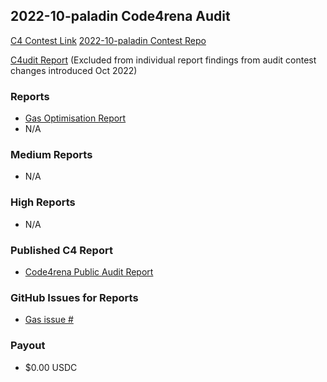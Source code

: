 ## 2022-10-paladin Code4rena Audit

[C4 Contest Link](https://code4rena.com/contests/2022-10-paladin-warden-pledges-contest)
[2022-10-paladin Contest Repo](https://github.com/code-423n4/2022-10-paladin)

[C4udit Report](https://gist.github.com/Picodes/2d23ed5128036f1b475654d5bcca9eed) (Excluded from individual report findings from audit contest changes introduced Oct 2022)

### Reports
- [Gas Optimisation Report](gas_report.md)
- N/A
### Medium Reports
- N/A
### High Reports
- N/A

### Published C4 Report
- [Code4rena Public Audit Report](https://code4rena.com/reports/2022-10-paladin)

### GitHub Issues for Reports
- [Gas issue #](https://github.com/code-423n4/2022-10-paladin-findings/issues/143)

### Payout
- $0.00 USDC